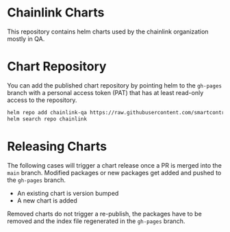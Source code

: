 # Chainlink Charts

This repository contains helm charts used by the chainlink organization mostly in QA.

# Chart Repository

You can add the published chart repository by pointing helm to the `gh-pages` branch with a personal access token (PAT) that has at least read-only access to the repository.

```sh
helm repo add chainlink-qa https://raw.githubusercontent.com/smartcontractkit/qa-charts/gh-pages/
helm search repo chainlink
```

# Releasing Charts

The following cases will trigger a chart release once a PR is merged into the `main` branch.
Modified packages or new packages get added and pushed to the `gh-pages` branch.

- An existing chart is version bumped
- A new chart is added

Removed charts do not trigger a re-publish, the packages have to be removed and the index file regenerated in the `gh-pages` branch.